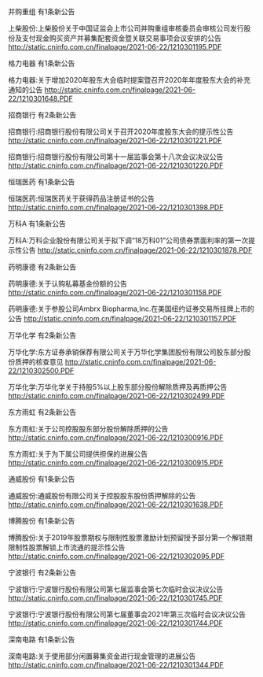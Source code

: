 并购重组 有1条新公告 

上柴股份:上柴股份关于中国证监会上市公司并购重组审核委员会审核公司发行股份及支付现金购买资产并募集配套资金暨关联交易事项会议安排的公告 http://static.cninfo.com.cn/finalpage/2021-06-22/1210301195.PDF 

格力电器 有1条新公告 

格力电器:关于增加2020年股东大会临时提案暨召开2020年年度股东大会的补充通知的公告 http://static.cninfo.com.cn/finalpage/2021-06-22/1210301648.PDF 

招商银行 有2条新公告 

招商银行:招商银行股份有限公司关于召开2020年度股东大会的提示性公告 http://static.cninfo.com.cn/finalpage/2021-06-22/1210301221.PDF 

招商银行:招商银行股份有限公司第十一届监事会第十八次会议决议公告 http://static.cninfo.com.cn/finalpage/2021-06-22/1210301220.PDF 

恒瑞医药 有1条新公告 

恒瑞医药:恒瑞医药关于获得药品注册证书的公告 http://static.cninfo.com.cn/finalpage/2021-06-22/1210301398.PDF 

万科A 有1条新公告 

万科A:万科企业股份有限公司关于拟下调“18万科01”公司债券票面利率的第一次提示性公告 http://static.cninfo.com.cn/finalpage/2021-06-22/1210301878.PDF 

药明康德 有2条新公告 

药明康德:关于认购私募基金份额的公告 http://static.cninfo.com.cn/finalpage/2021-06-22/1210301158.PDF 

药明康德:关于参股公司Ambrx Biopharma,Inc.在美国纽约证券交易所挂牌上市的公告 http://static.cninfo.com.cn/finalpage/2021-06-22/1210301157.PDF 

万华化学 有2条新公告 

万华化学:东方证券承销保荐有限公司关于万华化学集团股份有限公司股东部分股份质押的核查意见 http://static.cninfo.com.cn/finalpage/2021-06-22/1210302500.PDF 

万华化学:万华化学关于持股5%以上股东部分股份解除质押及再质押公告 http://static.cninfo.com.cn/finalpage/2021-06-22/1210302499.PDF 

东方雨虹 有2条新公告 

东方雨虹:关于公司控股股东部分股份解除质押的公告 http://static.cninfo.com.cn/finalpage/2021-06-22/1210300916.PDF 

东方雨虹:关于为下属公司提供担保的进展公告 http://static.cninfo.com.cn/finalpage/2021-06-22/1210300915.PDF 

通威股份 有1条新公告 

通威股份:通威股份有限公司关于控股股东股份质押解除的公告 http://static.cninfo.com.cn/finalpage/2021-06-22/1210301638.PDF 

博腾股份 有1条新公告 

博腾股份:关于2019年股票期权与限制性股票激励计划预留授予部分第一个解锁期限制性股票解锁上市流通的提示性公告 http://static.cninfo.com.cn/finalpage/2021-06-22/1210302095.PDF 

宁波银行 有2条新公告 

宁波银行:宁波银行股份有限公司第七届监事会第七次临时会议决议公告 http://static.cninfo.com.cn/finalpage/2021-06-22/1210301745.PDF 

宁波银行:宁波银行股份有限公司第七届董事会2021年第三次临时会议决议公告 http://static.cninfo.com.cn/finalpage/2021-06-22/1210301744.PDF 

深南电路 有1条新公告 

深南电路:关于使用部分闲置募集资金进行现金管理的进展公告 http://static.cninfo.com.cn/finalpage/2021-06-22/1210301344.PDF 

